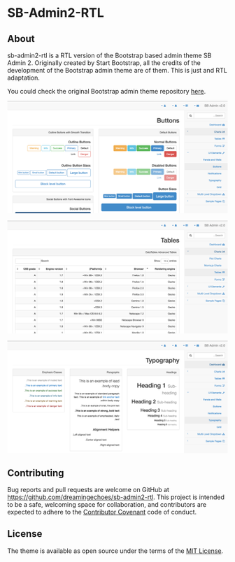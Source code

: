 # SB-Admin2-RTL

## About

sb-admin2-rtl is a RTL version of the Bootstrap based admin theme SB Admin 2. Originally created by Start Bootstrap, all the credits of the development of the Bootstrap admin theme are of them. This is just and RTL adaptation.

You could check the original Bootstrap admin theme repository [here](https://github.com/IronSummitMedia/startbootstrap-sb-admin-2).

![Buttons](extras/image-samples/buttons.png)

![Tables](extras/image-samples/tables.png)

![Typography](extras/image-samples/typography.png)

## Contributing

Bug reports and pull requests are welcome on GitHub at https://github.com/dreamingechoes/sb-admin2-rtl. This project is intended to be a safe, welcoming space for collaboration, and contributors are expected to adhere to the [Contributor Covenant](contributor-covenant.org) code of conduct.

## License

The theme is available as open source under the terms of the [MIT License](http://opensource.org/licenses/MIT).
